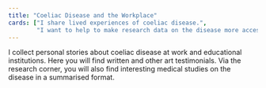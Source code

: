 ```yaml
---
title: "Coeliac Disease and the Workplace"
cards: ["I share lived experiences of coeliac disease.",
        "I want to help to make research data on the disease more accessible."]
---
```

I collect personal stories about coeliac disease at work and educational institutions. Here you will find written and other art testimonials. Via the research corner, you will also find interesting medical studies on the disease in a summarised format.
 